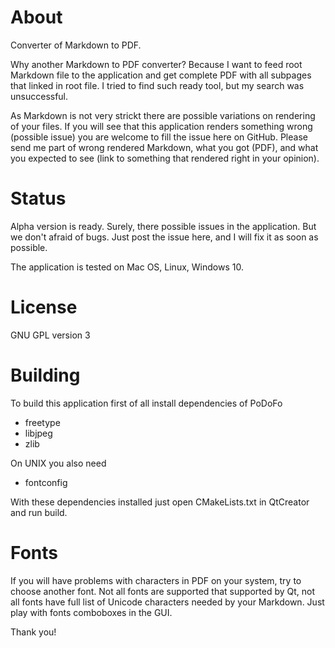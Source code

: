 
# About

Converter of Markdown to PDF.

Why another Markdown to PDF converter?
Because I want to feed root Markdown file to the application and get
complete PDF with all subpages that linked in root file. I tried to find
such ready tool, but my search was unsuccessful.

As Markdown is not very strickt there are possible variations on rendering
of your files. If you will see that this application renders something wrong
(possible issue) you are welcome to fill the issue here on GitHub.
Please send me part of wrong rendered Markdown, what you got (PDF),
and what you expected to see (link to something that rendered right in
your opinion).

# Status

Alpha version is ready. Surely, there possible issues in the application.
But we don't afraid of bugs. Just post the issue here, and I will fix it
as soon as possible.

The application is tested on Mac OS, Linux, Windows 10.

# License

GNU GPL version 3

# Building

To build this application first of all install dependencies of PoDoFo

* freetype
* libjpeg
* zlib

On UNIX you also need

* fontconfig

With these dependencies installed just open CMakeLists.txt in QtCreator and run build.

# Fonts

If you will have problems with characters in PDF on your system, try to choose another
font. Not all fonts are supported that supported by Qt, not all fonts have full list
of Unicode characters needed by your Markdown. Just play with fonts comboboxes in the GUI.

Thank you!
